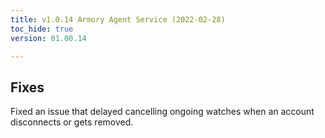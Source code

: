 ```yaml
---
title: v1.0.14 Armory Agent Service (2022-02-28)
toc_hide: true
version: 01.00.14

---
```


## Fixes

Fixed an issue that delayed cancelling ongoing watches when an account disconnects or gets removed.

